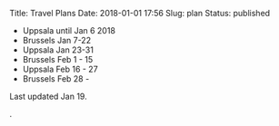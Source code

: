 Title: Travel Plans
Date: 2018-01-01 17:56
Slug: plan
Status: published


* Uppsala until Jan 6 2018
* Brussels Jan 7-22
* Uppsala Jan 23-31
* Brussels Feb 1 - 15
* Uppsala Feb 16 - 27
* Brussels Feb 28 - 

Last updated Jan 19.

.
